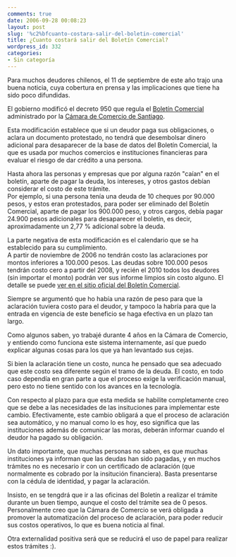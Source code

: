 ```yaml
---
comments: true
date: 2006-09-28 00:08:23
layout: post
slug: '%c2%bfcuanto-costara-salir-del-boletin-comercial'
title: ¿Cuanto costará salir del Boletín Comercial?
wordpress_id: 332
categories:
- Sin categoría
---
```


Para muchos deudores chilenos, el 11 de septiembre de este año trajo una buena noticia, cuya cobertura en prensa y las implicaciones que tiene ha sido poco difundidas.

El gobierno modificó el decreto 950 que regula el [Boletín Comercial](http://www.boletincomercial.cl/) administrado por la [Cámara de Comercio de Santiago](http://www.ccs.cl/).

Esta modificación establece que si un deudor paga sus obligaciones, o aclara un documento protestado, no tendrá que desembolsar dinero adicional para desaparecer de la base de datos del Boletín Comercial, la que es usada por muchos comercios e instituciones financieras para evaluar el riesgo de dar crédito a una persona.

Hasta ahora las personas y empresas que por alguna razón "caían" en el boletín, aparte de pagar la deuda, los intereses, y otros gastos debían considerar el costo de este trámite.  
Por ejemplo, si una persona tenía una deuda de 10 cheques por 90.000 pesos, y estos eran protestados, para poder ser eliminado del Boletín Comercial, aparte de pagar los 900.000 peso, y otros cargos, debía pagar 24.900 pesos adicionales para desaparecer el boletín, es decir, aproximadamente un 2,77 % adicional sobre la deuda.

La parte negativa de esta modificación es el calendario que se ha establecido para su cumplimiento.   
A partir de noviembre de 2006 no tendrán costo las aclaraciones por montos inferiores a 100.000 pesos. Las deudas sobre 100.000 pesos tendrán costo cero a partir del 2008, y recién el 2010 todos los deudores (sin importar el monto) podrán ver sus informe limpios sin costo alguno. El detalle se puede [ver en el sitio oficial del Boletín Comercial](http://www.boletincomercial.cl/html/modificacion_decreto.asp).

Siempre se argumentó que ho había una razón de peso para que la aclaración tuviera costo para el deudor, y tampoco la habría para que la entrada en vigencia de este beneficio se haga efectiva en un plazo tan largo.

Como algunos saben, yo trabajé durante 4 años en la Cámara de Comercio, y entiendo como funciona este sistema internamente, así que puedo explicar algunas cosas para los que ya han levantado sus cejas.

Si bien la aclaración tiene un costo, nunca he pensado que sea adecuado que este costo sea diferente según el tramo de la deuda. El costo, en todo caso dependía en gran parte a que el proceso exige la verificación manual, pero esto no tiene sentido con los avances en la tecnología.

Con respecto al plazo para que esta medida se habilite completamente creo que se debe a las necesidades de las insituciones para implementar este cambio. Efectivamente, este cambio obligará a que el proceso de aclaración sea automático, y no manual como lo es hoy, eso significa que las instituciones además de comunicar las moras, deberán informar cuando el deudor ha pagado su obligación.

Un dato importante, que muchas personas no saben, es que muchas instituciones ya informan que las deudas han sido pagadas, y en muchos trámites no es necesario ir con un certificado de aclaración (que normalmente es cobrado por la insitución financiera). Basta presentarse con la cédula de identidad, y pagar la aclaración.

Insisto, en se tengdrá que ir a las oficinas del Boletín a realizar el trámite durante un buen tiempo, aunque el costo del trámite sea de 0 pesos.  
Personalmente creo que la Cámara de Comercio se verá obligada a promover la automatización del proceso de aclaración, para poder reducir sus costos operativos, lo que es buena noticia al final.

Otra externalidad positiva será que se reducirá el uso de papel para realizar estos trámites :).



